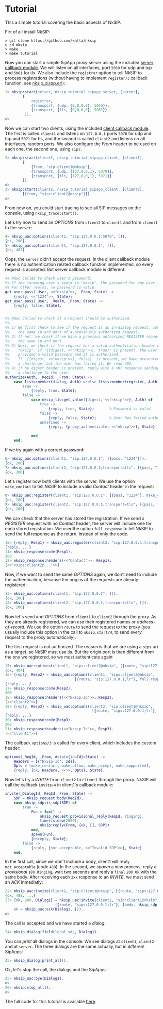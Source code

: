 Tutorial
========

This a simple tutorial covering the basic aspects of NkSIP.


Firt of all install NkSIP:
```
> git clone https://github.com/kalta/nksip
> cd nksip
> make
> make tutorial
```

Now you can start a simple SipApp proxy server using the included [server callback module](../samples/nksip_tutorial/src/nksip_tutorial_sipapp_server.erl). We will listen on all interfaces, port `5060` for udp and tcp and `5061` for tls. We also include the `registrar` option to tell NkSIP to process registrations (without having to implement `register/3` callback function, see [nksip_siapp.erl](../nksip/src/nksip_sipapp.erl)):
```erlang
1> nksip:start(server, nksip_tutorial_sipapp_server, [server], 
		[
			registrar, 
		 	{transport, {udp, {0,0,0,0}, 5060}}, 
		 	{transport, {tls, {0,0,0,0}, 5061}}
		 ]).
ok
```

Now we can start two clients, using the included [client callback module](../samples/nksip_tutorial/src/nksip_tutorial_sipapp_client.erl). The first is called `client1` and listens on `127.0.0.1` ports `5070` for udp and tcp and `5071` for tls, and the second is called `client2` and listens on all interfaces, random ports. We also configure the _From_ header to be used on each one, the second one, using `sips`:

```erlang
2> nksip:start(client1, nksip_tutorial_sipapp_client, [client1], 
		[
			{from, "sip:client1@nksip"},
		 	{transport, {udp, {127,0,0,1}, 5070}}, 
		 	{transport, {tls, {127,0,0,1}, 5071}}
		]).
ok
3> nksip:start(client2, nksip_tutorial_sipapp_client, [client2], 
		[{from, "sips:client2@nksip"}]).
ok
```

From now on, you could start tracing to see all SIP messages on the console, using `nksip_trace:start().`

Let's try now to send an _OPTIONS_ from `client2` to `client1` and from `client1` to the `server`:
```erlang
4> nksip_uac:options(client2, "sip:127.0.0.1:5070", []).
{ok, 200}
5> nksip_uac:options(client1, "sip:127.0.0.1", []).
{ok, 407}
```

Oops, the `server` didn't accept the request. In the client callback module there is no authentication related callback function implemented, so every request is accepted. But server callback module is different:
```erlang
%% @doc Called to check user's password.
%% If the incoming user's realm is "nksip", the password for any user is "1234". 
%% For other realms, no password is valid.
get_user_pass(_User, <<"nksip">>, _From, State) -> 
    {reply, <<"1234">>, State};
get_user_pass(_User, _Realm, _From, State) -> 
    {reply, false, State}.


%% @doc Called to check if a request should be authorized.
%%
%% 1) We first check to see if the request is an in-dialog request, coming from 
%%    the same ip and port of a previously authorized request.
%% 2) If not, we check if we have a previous authorized REGISTER request from 
%%    the same ip and port.
%% 3) Next, we check if the request has a valid authentication header with realm 
%%    "nksip". If '{{digest, <<"nksip">>}, true}' is present, the user has 
%%    provided a valid password and it is authorized. 
%%    If '{{digest, <<"nksip">>}, false}' is present, we have presented 
%%    a challenge, but the user has failed it. We send 403.
%% 4) If no digest header is present, reply with a 407 response sending 
%%    a challenge to the user.
authorize(Auth, _ReqId, _From, State) ->
    case lists:member(dialog, Auth) orelse lists:member(register, Auth) of
        true -> 
            {reply, true, State};
        false ->
            case nksip_lib:get_value({digest, <<"nksip">>}, Auth) of
                true -> 
                    {reply, true, State};       % Password is valid
                false -> 
                    {reply, false, State};      % User has failed authentication
                undefined -> 
                    {reply, {proxy_authenticate, <<"nksip">>}, State}
                    
            end
    end.
```

If we try again with a correct password:
```erlang
6> nksip_uac:options(client1, "sip:127.0.0.1", [{pass, "1234"}]).
{ok, 200}
7> nksip_uac:options(client2, "sip:127.0.0.1;transport=tls", [{pass, "1234"}]).
{ok, 200}
```

Let's register now both clients with the server. We use the option `make_contact` to tell NkSIP to include a valid _Contact_ header in the request:

```erlang
8> nksip_uac:register(client1, "sip:127.0.0.1", [{pass, "1234"}, make_contact]).
{ok, 200}
9> nksip_uac:register(client2, "sip:127.0.0.1;transport=tls", [{pass, "1234"}, make_contact]).
{ok, 200}
```

We can check that the server has stored the registration. If we send a _REGISTER_ request with no _Contact_ header, the server will include one for each stored registration. We usedthe option `full_response` to tell NkSIP to send the full response as the return, instead of only the code. 

```erlang
10> {reply, Resp1} = nksip_uac:register(client2, "sip:127.0.0.1;transport=tls", [{pass, "1234"}, full_response]).
{reply, ...}
11> nksip_response:code(Resp1).
200
12> nksip_response:headers(<<"Contact">>, Resp1).
[<<"<sips:client2@...">>]
```

Now, if we want to send the same _OPTIONS_ again, we don't need to include the authentication, because the origins of the requests are already registered:
```erlang
13> nksip_uac:options(client1, "sip:127.0.0.1", []).
{ok, 200}
14> nksip_uac:options(client2, "sip:127.0.0.1;transport=tls", []).
{ok, 200}
```

Now let's send and _OPTIONS_ from `client1` to `client2` through the proxy. As they are already registered, we can use their registered names or _address-of-record_. We use the option `route` to send the request to the proxy (you usually include this option in the call to `nksip:start/4`, to send _every_ request to the proxy automatically).

The first request is not authorized. The reason is that we are using a `sips` uri as a target, so NkSIP must use tls. But the origin port is then different from the one we registered, so we must authenticate again:
```erlang
15> nksip_uac:options(client1, "sips:client2@nksip", [{route, "sip:127.0.0.1;lr"}]).
{ok, 407}
16> {reply, Resp2} = nksip_uac:options(client1, "sips:client2@nksip", 
                				[{route, "sip:127.0.0.1;lr"}, full_response,{pass, "1234"}]).
{reply, ...}
17> nksip_response:code(Resp2).
200
18> nksip_response:headers(<<"Nksip-Id">>, Resp2).
[<<"client2">>]
19> {reply, Resp3} = nksip_uac:options(client2, "sip:client1@nksip", 
                                        [{route, "sips:127.0.0.1;lr"}, full_response]).
{reply, ...}
20> nksip_response:code(Resp3).
200
21> nksip_response:headers(<<"Nksip-Id">>, Resp3).
[<<"client1">>]
```



The callback `options/3` is called for every client, which includes the custom header:

```erlang
options(_ReqId, _From, #state{id=Id}=State) ->
    Headers = [{"NkSip-Id", Id}],
    Opts = [make_contact, make_allow, make_accept, make_supported],
    {reply, {ok, Headers, <<>>, Opts}, State}.
```

Now let's try a _INVITE_ from `client2` to `client1` through the proxy. NkSIP will call the callback `invite/4` in client1's callback module:

```erlang
invite(_DialogId, ReqId, From, State) ->
    SDP = nksip_request:body(ReqId),
    case nksip_sdp:is_sdp(SDP) of
        true ->
            Fun = fun() ->
                nksip_request:provisional_reply(ReqId, ringing),
                timer:sleep(2000),
                nksip:reply(From, {ok, [], SDP})
            end,
            spawn(Fun),
            {noreply, State};
        false ->
            {reply, {not_acceptable, <<"Invalid SDP">>}, State}
    end.
```

In the first call, since we don't include a body, client1 will reply `not_acceptable` (code `488`).
In the second, we _spawn_ a new process, reply a _provisional_ `180 Ringing`, wait two seconds and reply a `final` `200 Ok` with the same body. After receiving each `2xx` response to an _INVITE_, we must send an _ACK_ inmediatly:
```erlang
22> nksip_uac:invite(client2, "sip:client1@nksip", [{route, "sips:127.0.0.1;lr"}]).
{ok, 488, ...}
23> {ok, 200, Dialog1} = nksip_uac:invite(client2, "sip:client1@nksip", 
					   [{route, "sips:127.0.0.1;lr"}, {body, nksip_sdp:new()}]),
	ok = nksip_uac:ack(Dialog1, []).
ok
```

The call is accepted and we have started a _dialog_:
```erlang
24> nksip_dialog:field(local_sdp, Dialog1).
```

You can _print_ all dialogs in the console. We see dialogs at `client1`, `client2` and at `server`. The three dialogs are the same actually, but in different SipApps:
```erlang
25> nksip_dialog:print_all().
```

Ok, let's stop the call, the dialogs and the SipApps:
```erlang
25> nksip_uac:bye(Dialog1).
ok
26> nksip:stop_all().
ok
```

The full code for this tutorial is available [here](../samples/nksip_tutorial/src/nksip_tutorial.erl).



















